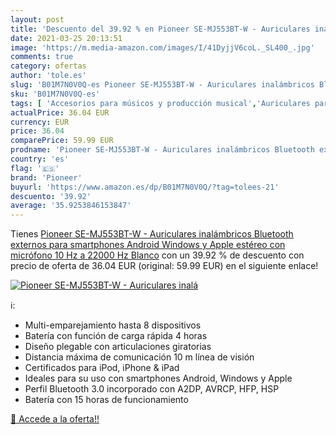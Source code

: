 ```yaml
---
layout: post
title: 'Descuento del 39.92 % en Pioneer SE-MJ553BT-W - Auriculares inalá'
date: 2021-03-25 20:13:51
image: 'https://m.media-amazon.com/images/I/41DyjjV6coL._SL400_.jpg'
comments: true
category: ofertas
author: 'tole.es'
slug: 'B01M7N0V0Q-es Pioneer SE-MJ553BT-W - Auriculares inalámbricos Bluetooth...'
sku: 'B01M7N0V0Q-es'
tags: [ 'Accesorios para músicos y producción musical','Auriculares para equipo de audio','Auriculares y accesorios','Electrónica','Instrumentos musicales','apple','pioneer', ]
actualPrice: 36.04 EUR
currency: EUR
price: 36.04
comparePrice: 59.99 EUR
prodname: 'Pioneer SE-MJ553BT-W - Auriculares inalámbricos Bluetooth externos para smartphones Android  Windows y Apple  estéreo  con micrófono  10 Hz a 22000 Hz  Blanco'
country: 'es'
flag: '🇪🇸'
brand: 'Pioneer'
buyurl: 'https://www.amazon.es/dp/B01M7N0V0Q/?tag=tolees-21'
descuento: '39.92'
average: '35.9253846153847'
---
```


Tienes [Pioneer SE-MJ553BT-W - Auriculares inalámbricos Bluetooth externos para smartphones Android  Windows y Apple  estéreo  con micrófono  10 Hz a 22000 Hz  Blanco](https://www.amazon.es/dp/B01M7N0V0Q/?tag=tolees-21) con un 39.92 % de descuento con precio de oferta de 36.04 EUR (original: 59.99 EUR) en el siguiente enlace!

[![Pioneer SE-MJ553BT-W - Auriculares inalá](https://m.media-amazon.com/images/I/41DyjjV6coL._SL400_.jpg)](https://www.amazon.es/dp/B01M7N0V0Q/?tag=tolees-21)

ℹ️:

- Multi-emparejamiento hasta 8 dispositivos
- Batería con función de carga rápida 4 horas
- Diseño plegable con articulaciones giratorias
- Distancia máxima de comunicación 10 m línea de visión
- Certificados para iPod, iPhone & iPad
- Ideales para su uso con smartphones Android, Windows y Apple
- Perfil Bluetooth 3.0 incorporado con A2DP, AVRCP, HFP, HSP
- Batería con 15 horas de funcionamiento

[🛒 Accede a la oferta!!](https://www.amazon.es/dp/B01M7N0V0Q/?tag=tolees-21)
